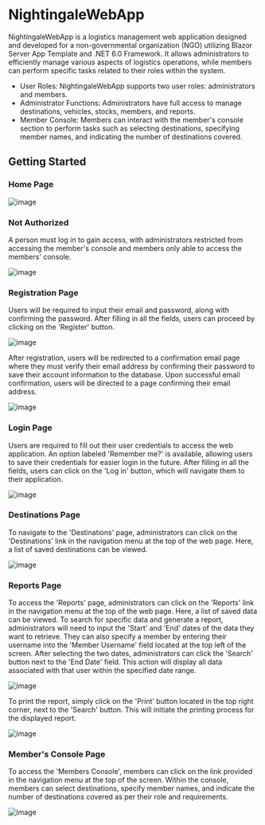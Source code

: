 # NightingaleWebApp
NightingaleWebApp is a logistics management web application designed and developed for a non-governmental organization (NGO) utilizing Blazor Server App Template and .NET 6.0 Framework. It allows administrators to efficiently manage various aspects of logistics operations, while members can perform specific tasks related to their roles within the system.
- User Roles: NightingaleWebApp supports two user roles: administrators and members.
- Administrator Functions: Administrators have full access to manage destinations, vehicles, stocks, members, and reports.
- Member Console: Members can interact with the member's console section to perform tasks such as selecting destinations, specifying member names, and indicating the number of destinations covered.

## Getting Started

### Home Page

![image](https://github.com/basgbasg/test/assets/133644970/dcae065b-46b5-484b-a40b-e60f0b540bfd)

### Not Authorized
A person must log in to gain access, with administrators restricted from accessing the member's console and members only able to access the members' console.

![image](https://github.com/basgbasg/test/assets/133644970/9312d99b-70ea-4a18-8f46-2ea3f64fb2f0)


### Registration Page
Users will be required to input their email and password, along with confirming the password. After filling in all the fields, users can proceed by clicking on the 'Register' button.

![image](https://github.com/basgbasg/test/assets/133644970/939047b8-3207-4fec-8a59-b7e04ca6eb4b)

After registration, users will be redirected to a confirmation email page where they must verify their email address by confirming their password to save their account information to the database. Upon successful email confirmation, users will be directed to a page confirming their email address.

![image](https://github.com/basgbasg/test/assets/133644970/4bd5dc56-b23a-44c4-8c83-098be423928f)


### Login Page
Users are required to fill out their user credentials to access the web application. An option labeled 'Remember me?' is available, allowing users to save their credentials for easier login in the future. After filling in all the fields, users can click on the 'Log in' button, which will navigate them to their application.

![image](https://github.com/basgbasg/test/assets/133644970/08748301-303c-46f3-abdf-1e304f72a475)

### Destinations Page
To navigate to the 'Destinations' page, administrators can click on the 'Destinations' link in the navigation menu at the top of the web page. Here, a list of saved destinations can be viewed.

![image](https://github.com/basgbasg/test/assets/133644970/7eb0c9fe-3e33-449d-bf52-0828579a67b4)

### Reports Page
To access the 'Reports' page, administrators can click on the 'Reports' link in the navigation menu at the top of the web page. Here, a list of saved data can be viewed. To search for specific data and generate a report, administrators will need to input the 'Start' and 'End' dates of the data they want to retrieve. They can also specify a member by entering their username into the 'Member Username' field located at the top left of the screen. After selecting the two dates, administrators can click the 'Search' button next to the 'End Date' field. This action will display all data associated with that user within the specified date range.

![image](https://github.com/basgbasg/test/assets/133644970/c1c34fc7-1bdc-4bb7-ab28-cebae35fb137)

To print the report, simply click on the 'Print' button located in the top right corner, next to the 'Search' button. This will initiate the printing process for the displayed report.

![image](https://github.com/basgbasg/test/assets/133644970/64c49932-f3cc-42d4-9d82-422b1522a3e4)

### Member's Console Page
To access the 'Members Console', members can click on the link provided in the navigation menu at the top of the screen. Within the console, members can select destinations, specify member names, and indicate the number of destinations covered as per their role and requirements.

![image](https://github.com/basgbasg/test/assets/133644970/3ae68638-5b6e-418d-a506-c25fbdb17249)
